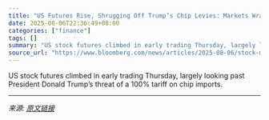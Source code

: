 ```yaml
---
title: "US Futures Rise, Shrugging Off Trump’s Chip Levies: Markets Wrap"
date: 2025-08-06T22:36:49+08:00
categories: ["finance"]
tags: []
summary: "US stock futures climbed in early trading Thursday, largely looking past President Donald Trump’s threat of a 100% tariff on chip imports."
source_url: "https://www.bloomberg.com/news/articles/2025-08-06/stock-market-today-dow-s-p-live-updates"
---
```


US stock futures climbed in early trading Thursday, largely looking past President Donald Trump’s threat of a 100% tariff on chip imports.

---

*来源: [原文链接](https://www.bloomberg.com/news/articles/2025-08-06/stock-market-today-dow-s-p-live-updates)*
